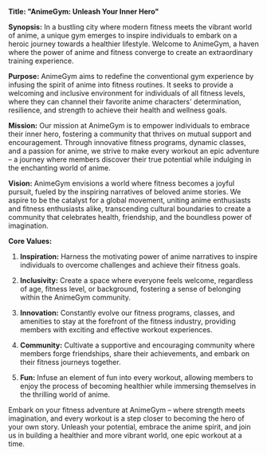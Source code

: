 **Title: "AnimeGym: Unleash Your Inner Hero"**

**Synopsis:**
In a bustling city where modern fitness meets the vibrant world of anime, a unique gym emerges to inspire individuals to embark on a heroic journey towards a healthier lifestyle. Welcome to AnimeGym, a haven where the power of anime and fitness converge to create an extraordinary training experience.

**Purpose:**
AnimeGym aims to redefine the conventional gym experience by infusing the spirit of anime into fitness routines. It seeks to provide a welcoming and inclusive environment for individuals of all fitness levels, where they can channel their favorite anime characters' determination, resilience, and strength to achieve their health and wellness goals.

**Mission:**
Our mission at AnimeGym is to empower individuals to embrace their inner hero, fostering a community that thrives on mutual support and encouragement. Through innovative fitness programs, dynamic classes, and a passion for anime, we strive to make every workout an epic adventure – a journey where members discover their true potential while indulging in the enchanting world of anime.

**Vision:**
AnimeGym envisions a world where fitness becomes a joyful pursuit, fueled by the inspiring narratives of beloved anime stories. We aspire to be the catalyst for a global movement, uniting anime enthusiasts and fitness enthusiasts alike, transcending cultural boundaries to create a community that celebrates health, friendship, and the boundless power of imagination.

**Core Values:**
1. **Inspiration:** Harness the motivating power of anime narratives to inspire individuals to overcome challenges and achieve their fitness goals.
  
2. **Inclusivity:** Create a space where everyone feels welcome, regardless of age, fitness level, or background, fostering a sense of belonging within the AnimeGym community.

3. **Innovation:** Constantly evolve our fitness programs, classes, and amenities to stay at the forefront of the fitness industry, providing members with exciting and effective workout experiences.

4. **Community:** Cultivate a supportive and encouraging community where members forge friendships, share their achievements, and embark on their fitness journeys together.

5. **Fun:** Infuse an element of fun into every workout, allowing members to enjoy the process of becoming healthier while immersing themselves in the thrilling world of anime.

Embark on your fitness adventure at AnimeGym – where strength meets imagination, and every workout is a step closer to becoming the hero of your own story. Unleash your potential, embrace the anime spirit, and join us in building a healthier and more vibrant world, one epic workout at a time.
